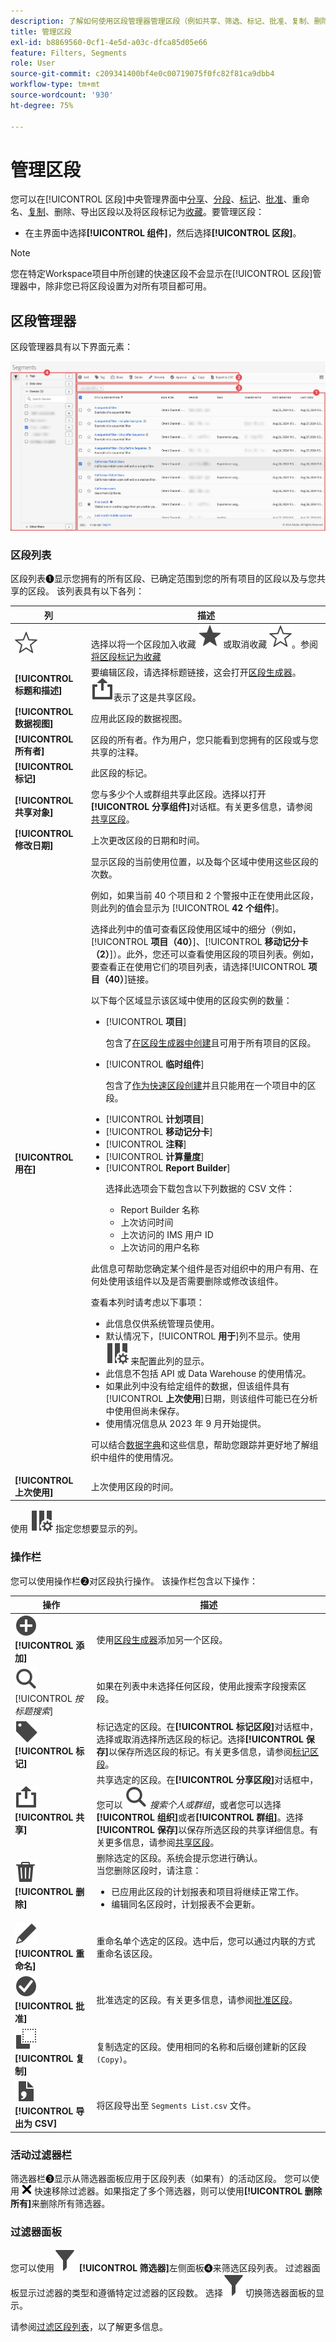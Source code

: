 ```yaml
---
description: 了解如何使用区段管理器管理区段（例如共享、筛选、标记、批准、复制、删除区段）以及将区段标记为收藏。
title: 管理区段
exl-id: b8869560-0cf1-4e5d-a03c-dfca85d05e66
feature: Filters, Segments
role: User
source-git-commit: c209341400bf4e0c00719075f0fc82f81ca9dbb4
workflow-type: tm+mt
source-wordcount: '930'
ht-degree: 75%

---
```


# 管理区段


您可以在[!UICONTROL 区段]中央管理界面中[分享](seg-share.md)、[分段](seg-filter.md)、[标记](seg-tag.md)、[批准](seg-approve.md)、重命名、[复制](seg-copy.md)、删除、导出区段以及将区段标记为[收藏](seg-favorite.md)。要管理区段：

* 在主界面中选择&#x200B;**[!UICONTROL 组件]**，然后选择&#x200B;**[!UICONTROL 区段]**。


>[!NOTE]
>
>您在特定Workspace项目中所创建的快速区段不会显示在[!UICONTROL 区段]管理器中，除非您已将区段设置为对所有项目都可用。
>

## 区段管理器

区段管理器具有以下界面元素：

![区段界面](assets/filters-manager.png)

### 区段列表

区段列表➊显示您拥有的所有区段、已确定范围到您的所有项目的区段以及与您共享的区段。 该列表具有以下各列：

| 列 | 描述 |
| --- | --- | 
| ![StarOutline](/help/assets/icons/StarOutline.svg) | 选择以将一个区段加入收藏 ![Star](/help/assets/icons/Star.svg) 或取消收藏 ![StarOutline](/help/assets/icons/StarOutline.svg)。参阅[将区段标记为收藏](/help/components/segments/seg-favorite.md) |
| **[!UICONTROL 标题和描述]** | 要编辑区段，请选择标题链接，这会打开[区段生成器](seg-builder.md)。 ![分享](/help/assets/icons/ShareAlt.svg)表示了这是共享区段。 |
| **[!UICONTROL 数据视图]** | 应用此区段的数据视图。 |
| **[!UICONTROL 所有者]** | 区段的所有者。作为用户，您只能看到您拥有的区段或与您共享的注释。 |
| **[!UICONTROL 标记]** | 此区段的标记。 |
| **[!UICONTROL 共享对象]** | 您与多少个人或群组共享此区段。选择以打开&#x200B;**[!UICONTROL 分享组件]**&#x200B;对话框。有关更多信息，请参阅[共享区段](seg-share.md)。 |
| **[!UICONTROL 修改日期]** | 上次更改区段的日期和时间。 |
| **[!UICONTROL 用在]** | 显示区段的当前使用位置，以及每个区域中使用这些区段的次数。 <p>例如，如果当前 40 个项目和 2 个警报中正在使用此区段，则此列的值会显示为 [!UICONTROL **42 个组件**]。</p> <p>选择此列中的值可查看区段使用区域中的细分（例如，[!UICONTROL **项目（40）**]、[!UICONTROL **移动记分卡（2）**]）。此外，您还可以查看使用区段的项目列表。例如，要查看正在使用它们的项目列表，请选择&#x200B;[!UICONTROL **项目（40）**]&#x200B;链接。</p><p>以下每个区域显示该区域中使用的区段实例的数量：</p>  <ul><li>[!UICONTROL **项目**]<p>包含了[在区段生成器中创建](/help/components/segments/seg-builder.md#)且可用于所有项目的区段。</p></li><li>[!UICONTROL **临时组件**]<p>包含了[作为快速区段创建](/help/components/segments/seg-quick.md)并且只能用在一个项目中的区段。</p></li><li>[!UICONTROL **计划项目**]</li><li>[!UICONTROL **移动记分卡**]</li><li>[!UICONTROL **注释**]</li><li>[!UICONTROL **计算量度**]</li><li>[!UICONTROL **Report Builder**]<p>选择此选项会下载包含以下列数据的 CSV 文件：</p><ul><li>Report Builder 名称</li><li>上次访问时间</li><li>上次访问的 IMS 用户 ID</li><li>上次访问的用户名称</li></ul></li></ul><p>此信息可帮助您确定某个组件是否对组织中的用户有用、在何处使用该组件以及是否需要删除或修改该组件。</p><p>查看本列时请考虑以下事项：</p><ul><li>此信息仅供系统管理员使用。</li><li>默认情况下，[!UICONTROL **用于**]&#x200B;列不显示。使用 ![ColumnSetting](/help/assets/icons/ColumnSetting.svg) 来配置此列的显示。</li><li>此信息不包括 API 或 Data Warehouse 的使用情况。</li><li>如果此列中没有给定组件的数据，但该组件具有&#x200B;[!UICONTROL **上次使用**]&#x200B;日期，则该组件可能已在分析中使用但尚未保存。</li><li>使用情况信息从 2023 年 9 月开始提供。</li></ul><p>可以结合[数据字典](/help/components/data-dictionary/data-dictionary-overview.md)和这些信息，帮助您跟踪并更好地了解组织中组件的使用情况。</p> |
| **[!UICONTROL 上次使用]** | 上次使用区段的时间。 |

使用 ![ColumnSetting](/help/assets/icons/ColumnSetting.svg) 指定您想要显示的列。

### 操作栏

您可以使用操作栏➋对区段执行操作。 该操作栏包含以下操作：

| 操作 | 描述 |
|---|---|
| ![AddCircle](/help/assets/icons/AddCircle.svg) **[!UICONTROL 添加]** | 使用[区段生成器](seg-builder.md)添加另一个区段。 |
| ![搜索](/help/assets/icons/Search.svg) [!UICONTROL *按标题搜索*] | 如果在列表中未选择任何区段，使用此搜索字段搜索区段。 |
| ![标签](/help/assets/icons/Label.svg) **[!UICONTROL 标记]** | 标记选定的区段。在&#x200B;**[!UICONTROL 标记区段]**&#x200B;对话框中，选择或取消选择所选区段的标记。选择&#x200B;**[!UICONTROL 保存]**&#x200B;以保存所选区段的标记。有关更多信息，请参阅[标记区段](/help/components/segments/seg-tag.md)。 |
| ![共享](/help/assets/icons/ShareAlt.svg) **[!UICONTROL 共享]** | 共享选定的区段。在&#x200B;**[!UICONTROL 分享区段]**&#x200B;对话框中，您可以 ![搜索](/help/assets/icons/Search.svg) *搜索个人或群组*，或者您可以选择&#x200B;**[!UICONTROL 组织]**&#x200B;或者&#x200B;**[!UICONTROL 群组]**。选择&#x200B;**[!UICONTROL 保存]**&#x200B;以保存所选区段的共享详细信息。有关更多信息，请参阅[共享区段](seg-share.md)。 |
| ![Delete](/help/assets/icons/Delete.svg) **[!UICONTROL 删除]** | 删除选定的区段。系统会提示您进行确认。 <br/>当您删除区段时，请注意： <ul><li>已应用此区段的计划报表和项目将继续正常工作。</li><li> 编辑同名区段时，计划报表不会更新。</li> </ul> |
| ![编辑](/help/assets/icons/Edit.svg) **[!UICONTROL 重命名]** | 重命名单个选定的区段。选中后，您可以通过内联的方式重命名该区段。 |
| ![CheckmarkCircle](/help/assets/icons/CheckmarkCircle.svg) **[!UICONTROL 批准]** | 批准选定的区段。有关更多信息，请参阅[批准区段](seg-approve.md)。 |
| ![复制](/help/assets/icons/Copy.svg)  **[!UICONTROL 复制]** | 复制选定的区段。使用相同的名称和后缀创建新的区段 `(Copy)`。 |
| ![FileCSV](/help/assets/icons/FileCSV.svg) **[!UICONTROL 导出为 CSV]** | 将区段导出至 `Segments List.csv` 文件。 |

### 活动过滤器栏

筛选器栏➌显示从筛选器面板应用于区段列表（如果有）的活动区段。 您可以使用 ![CrossSize75](/help/assets/icons/CrossSize75.svg) 快速移除过滤器。如果指定了多个筛选器，则可以使用&#x200B;**[!UICONTROL 删除所有]**&#x200B;来删除所有筛选器。

### 过滤器面板

您可以使用![筛选器](/help/assets/icons/Filter.svg) **[!UICONTROL 筛选器]**&#x200B;左侧面板➍来筛选区段列表。 过滤器面板显示过滤器的类型和遵循特定过滤器的区段数。 选择![筛选器](/help/assets/icons/Filter.svg)切换筛选器面板的显示。

请参阅[过滤区段列表](seg-filter.md)，以了解更多信息。
